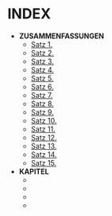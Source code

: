 INDEX
=====

* **ZUSAMMENFASSUNGEN**
  * [Satz 1.](markdown_source/00_pre_01-satz.md)
  * [Satz 2.](markdown_source/00_pre_02-satz.md)
  * [Satz 3.](markdown_source/00_pre_03-satz.md)
  * [Satz 4.](markdown_source/00_pre_04-satz.md)
  * [Satz 5.](markdown_source/00_pre_05-satz.md)
  * [Satz 6.](markdown_source/00_pre_06-satz.md)
  * [Satz 7.](markdown_source/00_pre_07-satz.md)
  * [Satz 8.](markdown_source/00_pre_08-satz.md)
  * [Satz 9.](markdown_source/00_pre_09-satz.md)
  * [Satz 10.](markdown_source/00_pre_10-satz.md)
  * [Satz 11.](markdown_source/00_pre_11-satz.md)
  * [Satz 12.](markdown_source/00_pre_12-satz.md)
  * [Satz 13.](markdown_source/00_pre_13-satz.md)
  * [Satz 14.](markdown_source/00_pre_14-satz.md)
  * [Satz 15.](markdown_source/00_pre_15-satz.md)
* **KAPITEL**
  * []()
  * []()
  * []()
  * []()